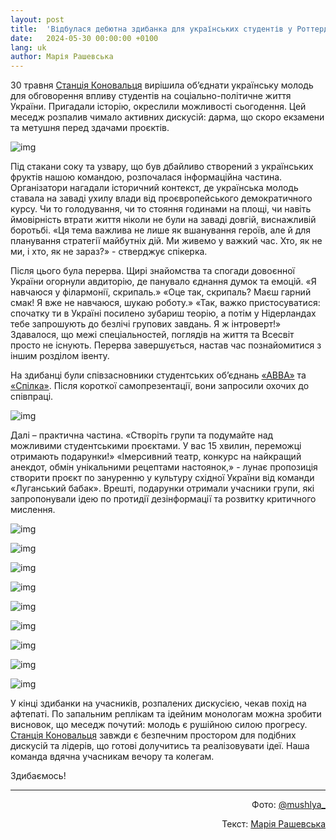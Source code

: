 ```yaml
---
layout: post
title:  'Відбулася дебютна здибанка для українських студентів у Роттердамі. “Як молодь творить історію”'
date:   2024-05-30 00:00:00 +0100
lang: uk
author: Марія Рашевська
---
```


30 травня [Станція Коновальця](https://www.konovalets-station.com/) вирішила об’єднати українську молодь для обговорення впливу студентів на соціально-політичне життя України. Пригадали історію, окреслили можливості сьогодення. Цей меседж розпалив чимало активних дискусій: дарма, що скоро екзамени та метушня перед здачами проєктів. 

![img](/assets/images/2024-06-10/P1080377.JPG)

Під стакани соку та узвару, що був дбайливо створений з українських фруктів нашою командою, розпочалася інформаційна частина. Організатори нагадали історичний контекст, де українська молодь ставала на заваді ухилу влади від проєвропейського демократичного курсу. Чи то голодування, чи то стояння годинами на площі, чи навіть ймовірність втрати життя ніколи не були на заваді довгій, виснажливій боротьбі. «Ця тема важлива не лише як вшанування героїв, але й для планування стратегії майбутніх дій. Ми живемо у важкий час. Хто, як не ми, і хто, як не зараз?» - стверджує спікерка. 

Після цього була перерва. Щирі знайомства та спогади довоєнної України огорнули авдиторію, де панувало єднання думок та емоцій. «Я навчаюся у філармонії, скрипаль.» «Оце так, скрипаль? Маєш гарний смак! Я вже не навчаюся, шукаю роботу.» «Так, важко пристосуватися: спочатку ти в Україні посилено зубариш теорію, а потім у Нідерландах тебе запрошують до безлічі групових завдань. Я ж інтроверт!» Здавалося, що межі спеціальностей, поглядів на життя та Всесвіт просто не існують. Перерва завершується, настав час познайомитися з іншим розділом івенту. 

На здибанці були співзасновники студентських об’єднань [«АВВА»](https://www.instagram.com/abba.association.leiden/) та [«Спілка»](https://www.instagram.com/spilka.eur/). Після короткої самопрезентації, вони запросили охочих до співпраці. 

![img](/assets/images/2024-06-10/P1080383.JPG)

Далі – практична частина. «Створіть групи та подумайте над можливими студентськими проєктами. У вас 15 хвилин, переможці отримають подарунки!» «Імерсивний театр, конкурс на найкращий анекдот, обмін унікальними рецептами настоянок,» - лунає пропозиція створити проєкт по зануренню у культуру східної України від команди «Луганський бабак». Врешті, подарунки отримали учасники групи, які запропонували ідею по протидії дезінформації та розвитку критичного мислення. 

![img](/assets/images/2024-06-10/P1080657.JPG)

![img](/assets/images/2024-06-10/P1080563.JPG)

![img](/assets/images/2024-06-10/P1080603.JPG)

![img](/assets/images/2024-06-10/P1080542.JPG)

![img](/assets/images/2024-06-10/P1080619.JPG)

![img](/assets/images/2024-06-10/P1080460.JPG)

![img](/assets/images/2024-06-10/P1080665.JPG)

![img](/assets/images/2024-06-10/P1080521.JPG)

![img](/assets/images/2024-06-10/P1080436.JPG)


У кінці здибанки на учасників, розпалених дискусією, чекав похід на афтепаті. По запальним реплікам та ідейним монологам можна зробити висновок, що меседж почутий: молодь є рушійною силою прогресу. [Станція Коновальця](konovalets-station.com) завжди є безпечним простором для подібних дискусій та лідерів, що готові долучитись та реалізовувати ідеї. Наша команда вдячна учасникам вечору та колегам.

Здибаємось!

---
<div style="text-align: right">
Фото: <a href="https://www.instagram.com/mushlya_/">@mushlya_</a>

Текст: <a href="https://www.linkedin.com/in/mariia-rashevska-117619252/">Марія Рашевська</a>
</div>